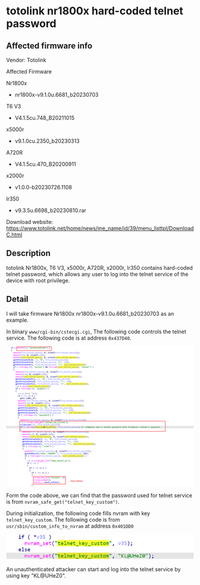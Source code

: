 # totolink nr1800x hard-coded telnet password

## Affected firmware info

Vendor: Totolink

Affected Firmware

Nr1800x

- nr1800x-v9.1.0u.6681_b20230703

T6 V3

- V4.1.5cu.748_B20211015

x5000r

- v9.1.0cu.2350_b20230313

A720R

- V4.1.5cu.470_B20200911

x2000r

- v1.0.0-b20230726.1108

lr350

- v9.3.5u.6698_b20230810.rar

Download website: https://www.totolink.net/home/news/me_name/id/39/menu_listtpl/DownloadC.html

## Description

totolink Nr1800x, T6 V3, x5000r, A720R, x2000r, lr350 contains hard-coded telnet password, which allows any user to log into the telnet service of the device with root privilege.

## Detail

I will take firmware Nr1800x nr1800x-v9.1.0u.6681_b20230703 as an example.

In binary `www/cgi-bin/cstecgi.cgi`, The following code controls the telnet service. The following code is at address `0x437D40`.

![image-20250212112119777](telnet_hardcode_passwd.assets/image-20250212112119777.png)

Form the code above, we can find that the password used for telnet service is from `nvram_safe_get("telnet_key_custom")`.

During initialization, the following code fills nvram with key `telnet_key_custom`. The following code is from `usr/sbin/custom_info_to_nvram` at address `0x401DD0`

![image-20250212112258959](telnet_hardcode_passwd.assets/image-20250212112258959.png)

An unauthenticated attacker can start and log into the telnet service by using key "KL@UHeZ0". 